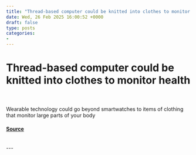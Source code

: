 ```yaml
---
title: "Thread-based computer could be knitted into clothes to monitor health"
date: Wed, 26 Feb 2025 16:00:52 +0000
draft: false
type: posts
categories: 
- 
---
```

# Thread-based computer could be knitted into clothes to monitor health

<br/>

<br/>
Wearable technology could go beyond smartwatches to items of clothing that monitor large parts of your body

#### [Source](https://www.newscientist.com/article/2470007-thread-based-computer-could-be-knitted-into-clothes-to-monitor-health/?utm_campaign=RSS%7CNSNS&utm_source=NSNS&utm_medium=RSS&utm_content=technology)

<br/>
---
